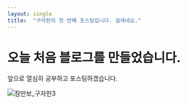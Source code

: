 ```yaml
---
layout: single
title:  "구자헌의 첫 번째 포스팅입니다. 설레네요."
---
```


# 오늘 처음 블로그를 만들었습니다.

앞으로 열심히 공부하고 포스팅하겠습니다.

![잠만보_구자헌3](../images/2024-07-22-first/잠만보_구자헌3.png)
